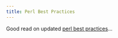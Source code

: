 ```yaml
---
title: Perl Best Practices
---
```


Good read on updated [perl best practices](http://mojomojo.org/development/best_practices)...